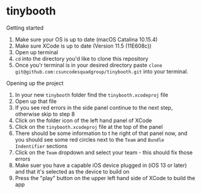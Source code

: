 # tinybooth

Getting started
1. Make sure your OS is up to date (macOS Catalina 10.15.4)
2. Make sure XCode is up to date (Version 11.5 (11E608c))
3. Open up terminal
4. `cd` into the directory you'd like to clone this repository
5. Once you'r terminal is in your desired directory paste 
  `clone git@github.com:csuncodesquadgroup/tinybooth.git`
  into your terminal.

Opening up the project
1. In your new `tinybooth` folder find the `tinybooth.xcodeproj` file
2. Open up that file
3. If you see red errors in the side panel continue to the next step, otherwise skip to step 8
4. Click on the folder icon of the left hand panel of XCode
5. Click on the `tinybooth.xcodeproj` file at the top of the panel
6. There should be some information to t he right of that panel now, and you should see some red circles next to the `Team` and `Bundle Indentifier` sections
7. Click on the `Team` dropdown and select your team - this should fix those errors
8. Make suer you have a capable iOS device plugged in (iOS 13 or later) and that it's selected as the device to build on
9. Press the "play" button on the upper left hand side of XCode to build the app
